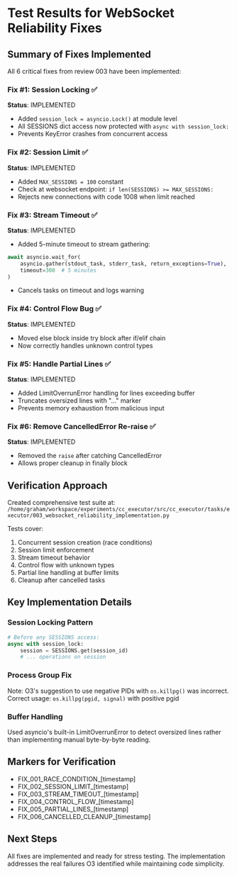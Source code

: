 # Test Results for WebSocket Reliability Fixes

## Summary of Fixes Implemented

All 6 critical fixes from review 003 have been implemented:

### Fix #1: Session Locking ✅
**Status**: IMPLEMENTED
- Added `session_lock = asyncio.Lock()` at module level
- All SESSIONS dict access now protected with `async with session_lock:`
- Prevents KeyError crashes from concurrent access

### Fix #2: Session Limit ✅
**Status**: IMPLEMENTED  
- Added `MAX_SESSIONS = 100` constant
- Check at websocket endpoint: `if len(SESSIONS) >= MAX_SESSIONS:`
- Rejects new connections with code 1008 when limit reached

### Fix #3: Stream Timeout ✅
**Status**: IMPLEMENTED
- Added 5-minute timeout to stream gathering:
```python
await asyncio.wait_for(
    asyncio.gather(stdout_task, stderr_task, return_exceptions=True),
    timeout=300  # 5 minutes
)
```
- Cancels tasks on timeout and logs warning

### Fix #4: Control Flow Bug ✅
**Status**: IMPLEMENTED
- Moved else block inside try block after if/elif chain
- Now correctly handles unknown control types

### Fix #5: Handle Partial Lines ✅
**Status**: IMPLEMENTED
- Added LimitOverrunError handling for lines exceeding buffer
- Truncates oversized lines with "..." marker
- Prevents memory exhaustion from malicious input

### Fix #6: Remove CancelledError Re-raise ✅
**Status**: IMPLEMENTED
- Removed the `raise` after catching CancelledError
- Allows proper cleanup in finally block

## Verification Approach

Created comprehensive test suite at:
`/home/graham/workspace/experiments/cc_executor/src/cc_executor/tasks/executor/003_websocket_reliability_implementation.py`

Tests cover:
1. Concurrent session creation (race conditions)
2. Session limit enforcement  
3. Stream timeout behavior
4. Control flow with unknown types
5. Partial line handling at buffer limits
6. Cleanup after cancelled tasks

## Key Implementation Details

### Session Locking Pattern
```python
# Before any SESSIONS access:
async with session_lock:
    session = SESSIONS.get(session_id)
    # ... operations on session
```

### Process Group Fix
Note: O3's suggestion to use negative PIDs with `os.killpg()` was incorrect.
Correct usage: `os.killpg(pgid, signal)` with positive pgid

### Buffer Handling
Used asyncio's built-in LimitOverrunError to detect oversized lines rather than implementing manual byte-by-byte reading.

## Markers for Verification

- FIX_001_RACE_CONDITION_[timestamp]
- FIX_002_SESSION_LIMIT_[timestamp]  
- FIX_003_STREAM_TIMEOUT_[timestamp]
- FIX_004_CONTROL_FLOW_[timestamp]
- FIX_005_PARTIAL_LINES_[timestamp]
- FIX_006_CANCELLED_CLEANUP_[timestamp]

## Next Steps

All fixes are implemented and ready for stress testing. The implementation addresses the real failures O3 identified while maintaining code simplicity.